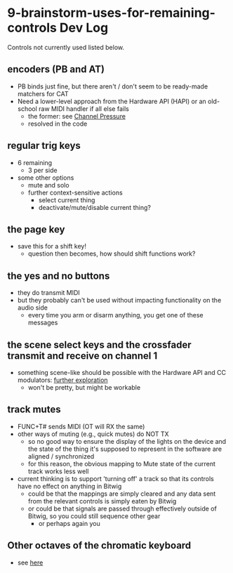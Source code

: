 # 9-brainstorm-uses-for-remaining-controls Dev Log

Controls not currently used listed below. 

## encoders (PB and AT)
- PB binds just fine, but there aren't / don't seem to be ready-made matchers for CAT 
- Need a lower-level approach from the Hardware API (HAPI) or an old-school raw MIDI handler if all else fails
  - the former: see [Channel Pressure](./channel-pressure.md)
  - resolved in the code


## regular trig keys
- 6 remaining 
  - 3 per side 
- some other options
  - mute and solo 
  - further context-sensitive actions 
    - select current thing
    - deactivate/mute/disable current thing?


## the page key
- save this for a shift key!
  - question then becomes, how should shift functions work?


## the yes and no buttons 
- they do transmit MIDI
- but they probably can't be used without impacting functionality on the audio side
  - every time you arm or disarm anything, you get one of these messages


## the scene select keys and the crossfader transmit and receive on channel 1
- something scene-like should be possible with the Hardware API and CC modulators: [further exploration](ot-scenes-for-bitwig.md)
  - won't be pretty, but might be workable


## track mutes
- FUNC+T# sends MIDI (OT will RX the same)
- other ways of muting (e.g., quick mutes) do NOT TX 
  - so no good way to ensure the display of the lights on the device and the state of the thing it's supposed to represent in the software are aligned / synchronized
  - for this reason, the obvious mapping to Mute state of the current track works less well
- current thinking is to support 'turning off' a track so that its controls have no effect on anything in Bitwig
  - could be that the mappings are simply cleared and any data sent from the relevant controls is simply eaten by Bitwig
  - or could be that signals are passed through effectively outside of Bitwig, so you could still sequence other gear
    - or perhaps again you 


## Other octaves of the chromatic keyboard
- see [here](./other-keyboard-octaves.md)